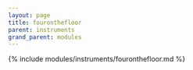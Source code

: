```yaml
---
layout: page
title: fouronthefloor
parent: instruments
grand_parent: modules
---
```


{% include modules/instruments/fouronthefloor.md %}
